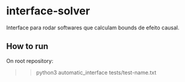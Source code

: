 # interface-solver
Interface para rodar softwares que calculam bounds de efeito causal. 



## How to run
On root repository:
>> python3 automatic_interface tests/test-name.txt